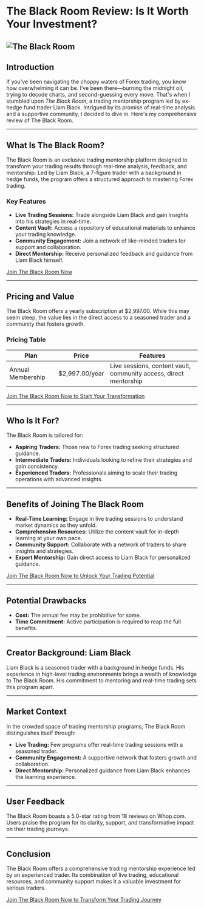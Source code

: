 # The Black Room Review: Is It Worth Your Investment?
![The Black Room](https://github.com/user-attachments/assets/cb39406e-41f4-4690-915e-1f5c5bade01a)
---

## Introduction

If you've been navigating the choppy waters of Forex trading, you know how overwhelming it can be. I’ve been there—burning the midnight oil, trying to decode charts, and second-guessing every move. That's when I stumbled upon *The Black Room*, a trading mentorship program led by ex-hedge fund trader Liam Black. Intrigued by its promise of real-time analysis and a supportive community, I decided to dive in. Here's my comprehensive review of The Black Room.

---

## What Is The Black Room?

The Black Room is an exclusive trading mentorship platform designed to transform your trading results through real-time analysis, feedback, and mentorship. Led by Liam Black, a 7-figure trader with a background in hedge funds, the program offers a structured approach to mastering Forex trading.

### Key Features

* **Live Trading Sessions:** Trade alongside Liam Black and gain insights into his strategies in real-time.
* **Content Vault:** Access a repository of educational materials to enhance your trading knowledge.
* **Community Engagement:** Join a network of like-minded traders for support and collaboration.
* **Direct Mentorship:** Receive personalized feedback and guidance from Liam Black himself.

[Join The Black Room Now](https://whop.com/theblackroom?a=kelechienwere1234)

---

## Pricing and Value

The Black Room offers a yearly subscription at \$2,997.00. While this may seem steep, the value lies in the direct access to a seasoned trader and a community that fosters growth.

### Pricing Table

| Plan              | Price           | Features                                                          |
| ----------------- | --------------- | ----------------------------------------------------------------- |
| Annual Membership | \$2,997.00/year | Live sessions, content vault, community access, direct mentorship |

[Join The Black Room Now to Start Your Transformation](https://whop.com/theblackroom?a=kelechienwere1234)

---

## Who Is It For?

The Black Room is tailored for:

* **Aspiring Traders:** Those new to Forex trading seeking structured guidance.
* **Intermediate Traders:** Individuals looking to refine their strategies and gain consistency.
* **Experienced Traders:** Professionals aiming to scale their trading operations with advanced insights.

---

## Benefits of Joining The Black Room

* **Real-Time Learning:** Engage in live trading sessions to understand market dynamics as they unfold.
* **Comprehensive Resources:** Utilize the content vault for in-depth learning at your own pace.
* **Community Support:** Collaborate with a network of traders to share insights and strategies.
* **Expert Mentorship:** Gain direct access to Liam Black for personalized guidance.

[Join The Black Room Now to Unlock Your Trading Potential](https://whop.com/theblackroom?a=kelechienwere1234)

---

## Potential Drawbacks

* **Cost:** The annual fee may be prohibitive for some.
* **Time Commitment:** Active participation is required to reap the full benefits.

---

## Creator Background: Liam Black

Liam Black is a seasoned trader with a background in hedge funds. His experience in high-level trading environments brings a wealth of knowledge to The Black Room. His commitment to mentoring and real-time trading sets this program apart.

---

## Market Context

In the crowded space of trading mentorship programs, The Black Room distinguishes itself through:

* **Live Trading:** Few programs offer real-time trading sessions with a seasoned trader.
* **Community Engagement:** A supportive network that fosters growth and collaboration.
* **Direct Mentorship:** Personalized guidance from Liam Black enhances the learning experience.

---

## User Feedback

The Black Room boasts a 5.0-star rating from 18 reviews on Whop.com. Users praise the program for its clarity, support, and transformative impact on their trading journeys.

---

## Conclusion

The Black Room offers a comprehensive trading mentorship experience led by an experienced trader. Its combination of live trading, educational resources, and community support makes it a valuable investment for serious traders.

[Join The Black Room Now to Transform Your Trading Journey](https://whop.com/theblackroom?a=kelechienwere1234)
